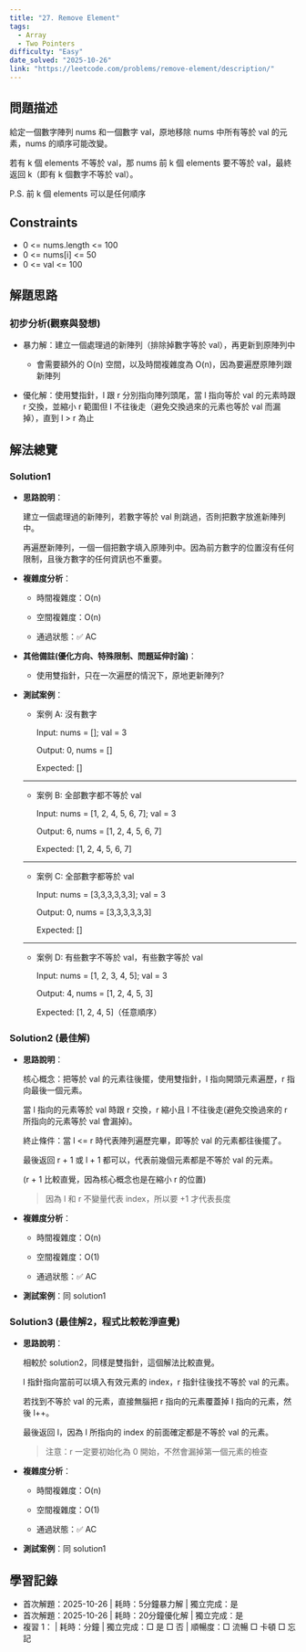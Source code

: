 ```yaml
---
title: "27. Remove Element"
tags:
  - Array
  - Two Pointers
difficulty: "Easy"
date_solved: "2025-10-26"
link: "https://leetcode.com/problems/remove-element/description/"
---
```


## 問題描述

給定一個數字陣列 nums 和一個數字 val，原地移除 nums 中所有等於 val 的元素，nums 的順序可能改變。

若有 k 個 elements 不等於 val，那 nums 前 k 個 elements 要不等於 val，最終返回 k（即有 k 個數字不等於 val）。

P.S. 前 k 個 elements 可以是任何順序

## Constraints

- 0 <= nums.length <= 100
- 0 <= nums[i] <= 50
- 0 <= val <= 100

## 解題思路

### 初步分析(觀察與發想)

- 暴力解：建立一個處理過的新陣列（排除掉數字等於 val），再更新到原陣列中

  - 會需要額外的 O(n) 空間，以及時間複雜度為 O(n)，因為要遍歷原陣列跟新陣列

- 優化解：使用雙指針，l 跟 r 分別指向陣列頭尾，當 l 指向等於 val 的元素時跟 r 交換，並縮小 r 範圍但 l 不往後走（避免交換過來的元素也等於 val 而漏掉），直到 l > r 為止

## 解法總覽

### Solution1

- **思路說明**：

  建立一個處理過的新陣列，若數字等於 val 則跳過，否則把數字放進新陣列中。

  再遍歷新陣列，一個一個把數字填入原陣列中。因為前方數字的位置沒有任何限制，且後方數字的任何資訊也不重要。

- **複雜度分析**：

  - 時間複雜度：O(n)

  - 空間複雜度：O(n)

  - 通過狀態：✅ AC

- **其他備註(優化方向、特殊限制、問題延伸討論)**：

  - 使用雙指針，只在一次遍歷的情況下，原地更新陣列?

- **測試案例**：

  - 案例 A: 沒有數字

    Input: nums = []; val = 3

    Output: 0, nums = []

    Expected: []

  ***

  - 案例 B: 全部數字都不等於 val

    Input: nums = [1, 2, 4, 5, 6, 7]; val = 3

    Output: 6, nums = [1, 2, 4, 5, 6, 7]

    Expected: [1, 2, 4, 5, 6, 7]

  ***

  - 案例 C: 全部數字都等於 val

    Input: nums = [3,3,3,3,3,3]; val = 3

    Output: 0, nums = [3,3,3,3,3,3]

    Expected: []

  ***

  - 案例 D: 有些數字不等於 val，有些數字等於 val

    Input: nums = [1, 2, 3, 4, 5]; val = 3

    Output: 4, nums = [1, 2, 4, 5, 3]

    Expected: [1, 2, 4, 5]（任意順序）

### Solution2 (最佳解)

- **思路說明**：

  核心概念：把等於 val 的元素往後擺，使用雙指針，l 指向開頭元素遍歷，r 指向最後一個元素。

  當 l 指向的元素等於 val 時跟 r 交換，r 縮小且 l 不往後走(避免交換過來的 r 所指向的元素等於 val 會漏掉)。

  終止條件：當 l <= r 時代表陣列遍歷完畢，即等於 val 的元素都往後擺了。

  最後返回 r + 1 或 l + 1 都可以，代表前幾個元素都是不等於 val 的元素。

  (r + 1 比較直覺，因為核心概念也是在縮小 r 的位置)

  > 因為 l 和 r 不變量代表 index，所以要 +1 才代表長度

- **複雜度分析**：

  - 時間複雜度：O(n)

  - 空間複雜度：O(1)

  - 通過狀態：✅ AC

- **測試案例**：同 solution1

### Solution3 (最佳解2，程式比較乾淨直覺)

- **思路說明**：

  相較於 solution2，同樣是雙指針，這個解法比較直覺。

  l 指針指向當前可以填入有效元素的 index，r 指針往後找不等於 val 的元素。

  若找到不等於 val 的元素，直接無腦把 r 指向的元素覆蓋掉 l 指向的元素，然後 l++。

  最後返回 l，因為 l 所指向的 index 的前面確定都是不等於 val 的元素。

  > 注意：r 一定要初始化為 0 開始，不然會漏掉第一個元素的檢查

- **複雜度分析**：

  - 時間複雜度：O(n)

  - 空間複雜度：O(1)

  - 通過狀態：✅ AC

- **測試案例**：同 solution1

## 學習記錄

- 首次解題：2025-10-26 | 耗時：5分鐘暴力解 | 獨立完成：是
- 首次解題：2025-10-26 | 耗時：20分鐘優化解 | 獨立完成：是
- 複習 1：<!-- 日期 --> | 耗時：分鐘 | 獨立完成：□ 是 □ 否 | 順暢度：□ 流暢 □ 卡頓 □ 忘記
